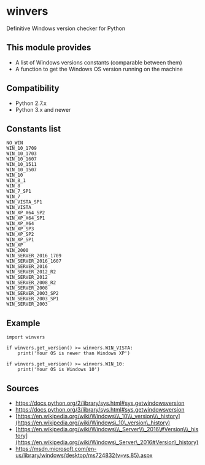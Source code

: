 # winvers

Definitive Windows version checker for Python

## This module provides

-   A list of Windows versions constants (comparable between them)
-   A function to get the Windows OS version running on the machine

## Compatibility

-   Python 2.7.x
-   Python 3.x and newer

## Constants list

    NO_WIN
    WIN_10_1709
    WIN_10_1703
    WIN_10_1607
    WIN_10_1511
    WIN_10_1507
    WIN_10
    WIN_8_1
    WIN_8
    WIN_7_SP1
    WIN_7
    WIN_VISTA_SP1
    WIN_VISTA
    WIN_XP_X64_SP2
    WIN_XP_X64_SP1
    WIN_XP_X64
    WIN_XP_SP3
    WIN_XP_SP2
    WIN_XP_SP1
    WIN_XP
    WIN_2000
    WIN_SERVER_2016_1709
    WIN_SERVER_2016_1607
    WIN_SERVER_2016
    WIN_SERVER_2012_R2
    WIN_SERVER_2012
    WIN_SERVER_2008_R2
    WIN_SERVER_2008
    WIN_SERVER_2003_SP2
    WIN_SERVER_2003_SP1
    WIN_SERVER_2003

## Example

    import winvers

    if winvers.get_version() >= winvers.WIN_VISTA:
        print('Your OS is newer than Windows XP')

    if winvers.get_version() >= winvers.WIN_10:
        print('Your OS is Windows 10')

## Sources

- <https://docs.python.org/2/library/sys.html#sys.getwindowsversion>
- <https://docs.python.org/3/library/sys.html#sys.getwindowsversion>
- [https://en.wikipedia.org/wiki/Windows\\\_10\\\_version\\\_history](https://en.wikipedia.org/wiki/Windows\_10\_version\_history)
-   [https://en.wikipedia.org/wiki/Windows\\\_Server\\\_2016\#Version\\\_history](https://en.wikipedia.org/wiki/Windows\_Server\_2016#Version\_history)
-   <https://msdn.microsoft.com/en-us/library/windows/desktop/ms724832(v=vs.85).aspx>
